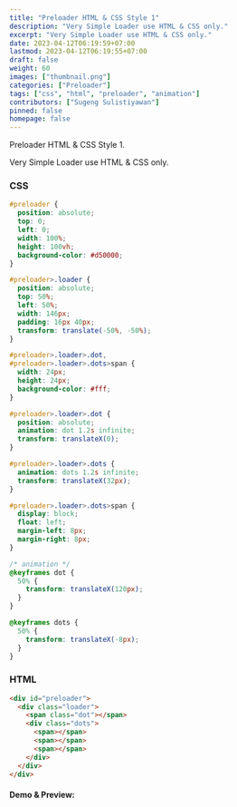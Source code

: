 ```yaml
---
title: "Preloader HTML & CSS Style 1"
description: "Very Simple Loader use HTML & CSS only."
excerpt: "Very Simple Loader use HTML & CSS only."
date: 2023-04-12T06:19:59+07:00
lastmod: 2023-04-12T06:19:55+07:00
draft: false
weight: 60
images: ["thumbnail.png"]
categories: ["Preloader"]
tags: ["css", "html", "preloader", "animation"]
contributors: ["Sugeng Sulistiyawan"]
pinned: false
homepage: false
---
```


Preloader HTML & CSS Style 1.

Very Simple Loader use HTML & CSS only.

### CSS

```css
#preloader {
  position: absolute;
  top: 0;
  left: 0;
  width: 100%;
  height: 100vh;
  background-color: #d50000;
}

#preloader>.loader {
  position: absolute;
  top: 50%;
  left: 50%;
  width: 146px;
  padding: 16px 40px;
  transform: translate(-50%, -50%);
}

#preloader>.loader>.dot,
#preloader>.loader>.dots>span {
  width: 24px;
  height: 24px;
  background-color: #fff;
}

#preloader>.loader>.dot {
  position: absolute;
  animation: dot 1.2s infinite;
  transform: translateX(0);
}

#preloader>.loader>.dots {
  animation: dots 1.2s infinite;
  transform: translateX(32px);
}

#preloader>.loader>.dots>span {
  display: block;
  float: left;
  margin-left: 8px;
  margin-right: 8px;
}

/* animation */
@keyframes dot {
  50% {
    transform: translateX(120px);
  }
}

@keyframes dots {
  50% {
    transform: translateX(-8px);
  }
}
```

### HTML

```html
<div id="preloader">
  <div class="loader">
    <span class="dot"></span>
    <div class="dots">
      <span></span>
      <span></span>
      <span></span>
    </div>
  </div>
</div>
```

#### Demo & Preview:

<script async src="//jsfiddle.net/sugengsulistiyawan/jhLftkuy/embed/result/"></script>
